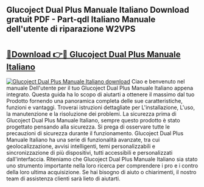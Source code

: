 ## Glucoject Dual Plus Manuale Italiano Download gratuit PDF - Part-qdl Italiano Manuale dell'utente di riparazione W2VPS

# <h2><a href="http://dfgylk.blite.top/?on=Glucoject+Dual+Plus+Manuale+Italiano">🔗Download 👉🔴 Glucoject Dual Plus Manuale Italiano</a></h2>

[![Glucoject Dual Plus Manuale Italiano download](https://i.imgur.com/lujVjoI.png)](http://dfgylk.blite.top/?on=Glucoject+Dual+Plus+Manuale+Italiano)
Ciao e benvenuto nel manuale Dell'utente per il tuo Glucoject Dual Plus Manuale Italiano appena integrato. Questa guida ha lo scopo di aiutarti a ottenere il massimo dal tuo Prodotto fornendo una panoramica completa delle sue caratteristiche, funzioni e vantaggi. Troverai istruzioni dettagliate per L'installazione, L'uso, la manutenzione e la risoluzione dei problemi. La sicurezza prima di Glucoject Dual Plus Manuale Italiano, sempre questo prodotto è stato progettato pensando alla sicurezza. Si prega di osservare tutte le precauzioni di sicurezza durante il funzionamento. Glucoject Dual Plus Manuale Italiano ha una serie di funzionalità avanzate, tra cui geolocalizzazione, avvisi intelligenti, temi personalizzabili e sincronizzazione di più dispositivi, tutti accessibili e personalizzati dall'interfaccia. Riteniamo che Glucoject Dual Plus Manuale Italiano sia stato uno strumento importante nella loro ricerca per comprendere i pro e i contro della loro ultima acquisizione. Se hai bisogno di aiuto o chiarimenti, il nostro team di assistenza clienti sarà lieto di aiutarti.
